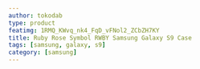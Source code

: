 ```yaml
---
author: tokodab
type: product
featimg: 1RMQ_KWvq_nk4_FqD_vFNol2_ZCbZH7KY
title: Ruby Rose Symbol RWBY Samsung Galaxy S9 Case
tags: [samsung, galaxy, s9]
category: [samsung]
---
```

